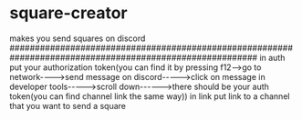 # square-creator
makes you send squares on discord
#########################################################################################################
in auth put your authorization token(you can find it by pressing f12-->go to network---->send message on discord----->click on message in developer tools----->scroll down------>there should be your auth token(you can find channel link the same way))
in link put link to a channel that you want to send a square
